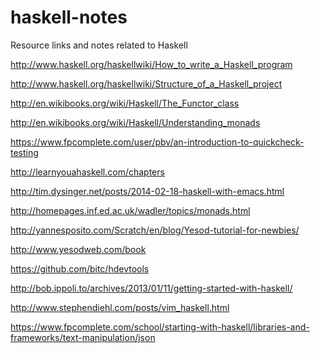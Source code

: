 haskell-notes
=============

Resource links and notes related to Haskell

http://www.haskell.org/haskellwiki/How_to_write_a_Haskell_program

http://www.haskell.org/haskellwiki/Structure_of_a_Haskell_project

http://en.wikibooks.org/wiki/Haskell/The_Functor_class

http://en.wikibooks.org/wiki/Haskell/Understanding_monads

https://www.fpcomplete.com/user/pbv/an-introduction-to-quickcheck-testing

http://learnyouahaskell.com/chapters

http://tim.dysinger.net/posts/2014-02-18-haskell-with-emacs.html

http://homepages.inf.ed.ac.uk/wadler/topics/monads.html

http://yannesposito.com/Scratch/en/blog/Yesod-tutorial-for-newbies/

http://www.yesodweb.com/book

https://github.com/bitc/hdevtools

http://bob.ippoli.to/archives/2013/01/11/getting-started-with-haskell/

http://www.stephendiehl.com/posts/vim_haskell.html

https://www.fpcomplete.com/school/starting-with-haskell/libraries-and-frameworks/text-manipulation/json
